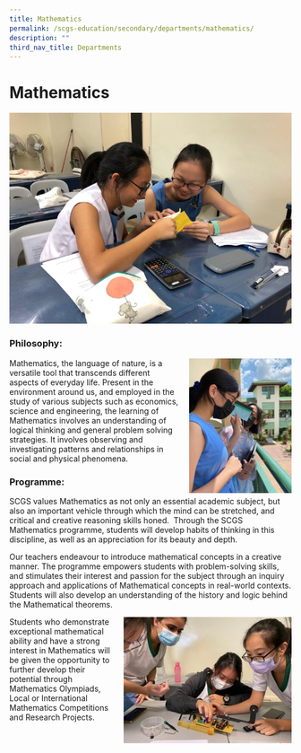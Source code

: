 ```yaml
---
title: Mathematics
permalink: /scgs-education/secondary/departments/mathematics/
description: ""
third_nav_title: Departments
---
```

# **Mathematics**

![](/images/Capture.png)


### Philosophy:

<img src="/images/Student-3-225x300.jpg" style="width:183px;height:240px;margin-left:15px;" align = "right">

Mathematics, the language of nature, is a versatile tool that transcends different aspects of everyday life. Present in the environment around us, and employed in the study of various subjects such as economics, science and engineering, the learning of Mathematics involves an understanding of logical thinking and general problem solving strategies. It involves observing and investigating patterns and relationships in social and physical phenomena.


### Programme:

SCGS values Mathematics as not only an essential academic subject, but also an important vehicle through which the mind can be stretched, and critical and creative reasoning skills honed.  Through the SCGS Mathematics programme, students will develop habits of thinking in this discipline, as well as an appreciation for its beauty and depth.

Our teachers endeavour to introduce mathematical concepts in a creative manner. The programme empowers students with problem-solving skills, and stimulates their interest and passion for the subject through an inquiry approach and applications of Mathematical concepts in real-world contexts. Students will also develop an understanding of the history and logic behind the Mathematical theorems.

<img src="/images/WhatsApp-Image-2021-11-08-300x225.jpeg" style="width:300px;height:225px;margin-left:15px;" align = "right">

Students who demonstrate exceptional mathematical ability and have a strong interest in Mathematics will be given the opportunity to further develop their potential through Mathematics Olympiads, Local or International Mathematics Competitions and Research Projects.
